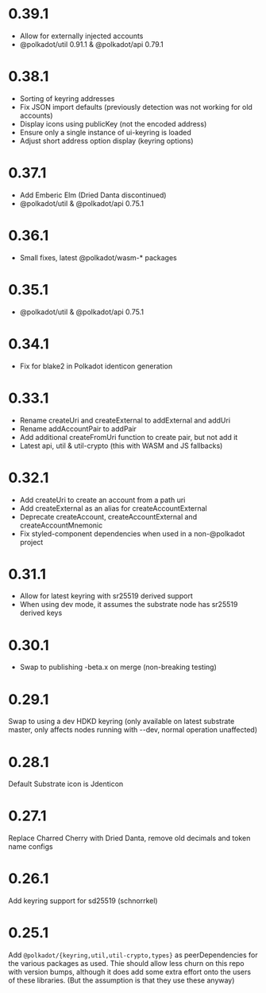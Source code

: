 # 0.39.1

- Allow for externally injected accounts
- @polkadot/util 0.91.1 & @polkadot/api 0.79.1

# 0.38.1

- Sorting of keyring addresses
- Fix JSON import defaults (previously detection was not working for old accounts)
- Display icons using publicKey (not the encoded address)
- Ensure only a single instance of ui-keyring is loaded
- Adjust short address option display (keyring options)

# 0.37.1

- Add Emberic Elm (Dried Danta discontinued)
- @polkadot/util & @polkadot/api 0.75.1

# 0.36.1

- Small fixes, latest @polkadot/wasm-* packages

# 0.35.1

- @polkadot/util & @polkadot/api 0.75.1

# 0.34.1

- Fix for blake2 in Polkadot identicon generation

# 0.33.1

- Rename createUri and createExternal to addExternal and addUri
- Rename addAccountPair to addPair
- Add additional createFromUri function to create pair, but not add it
- Latest api, util & util-crypto (this with WASM and JS fallbacks)

# 0.32.1

- Add createUri to create an account from a path uri
- Add createExternal as an alias for createAccountExternal
- Deprecate createAccount, createAccountExternal and createAccountMnemonic
- Fix styled-component dependencies when used in a non-@polkadot project

# 0.31.1

- Allow for latest keyring with sr25519 derived support
- When using dev mode, it assumes the substrate node has sr25519 derived keys

# 0.30.1

- Swap to publishing -beta.x on merge (non-breaking testing)

# 0.29.1

Swap to using a dev HDKD keyring (only available on latest substrate master, only affects nodes running with --dev, normal operation unaffected)

# 0.28.1

Default Substrate icon is Jdenticon

# 0.27.1

Replace Charred Cherry with Dried Danta, remove old decimals and token name configs

# 0.26.1

Add keyring support for sd25519 (schnorrkel)

# 0.25.1

Add `@polkadot/{keyring,util,util-crypto,types}` as peerDependencies for the various packages as used. Thie should allow less churn on this repo with version bumps, although it does add some extra effort onto the users of these libraries. (But the assumption is that they use these anyway)
